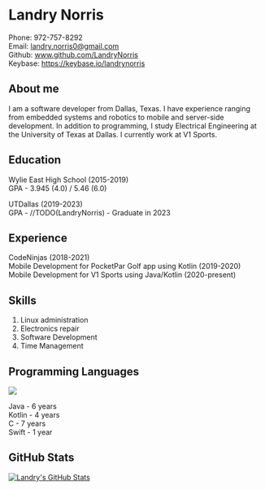 Landry Norris
=============

Phone: 972-757-8292 \
Email: landry.norris0@gmail.com \
Github: www.github.com/LandryNorris \
Keybase: https://keybase.io/landrynorris

About me
--------

I am a software developer from Dallas, Texas. I have experience ranging from embedded systems and robotics to mobile and server-side development. 
In addition to programming, I study Electrical Engineering at the University of Texas at Dallas. I currently work at V1 Sports.

Education
---------

Wylie East High School (2015-2019) \
GPA - 3.945 (4.0) / 5.46 (6.0)


UTDallas (2019-2023) \
GPA - //TODO(LandryNorris) - Graduate in 2023

Experience
----------

CodeNinjas (2018-2021) \
Mobile Development for PocketPar Golf app using Kotlin (2019-2020) \
Mobile Development for V1 Sports using Java/Kotlin (2020-present)

Skills
------

1. Linux administration
2. Electronics repair
3. Software Development
4. Time Management

Programming Languages
---------------------

<a href="https://github.com/LandryNorris/LandryNorris">
  <img align="center" src="https://github-readme-stats.vercel.app/api/top-langs/?username=LandryNorris&title_color=000000&text_color=000000" />
</a>

Java - 6 years \
Kotlin - 4 years \
C - 7 years \
Swift - 1 year

GitHub Stats
------------

<a href="https://github.com/LandryNorris/LandryNorris">
  <img align="center" src="https://github-readme-stats.vercel.app/api?username=LandryNorris&show_icons=true&line_height=27&count_private=true&title_color=000000&text_color=000000&icon_color=FAC051" alt="Landry's GitHub Stats" />
</a>

